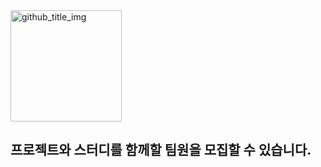 <img width="178" alt="github_title_img" src="https://github.com/Kimhanjae7/Project_Master/assets/126743737/e66c75a6-9626-42db-aac0-3f6b504c4aab">

## 프로젝트와 스터디를 함께할 팀원을 모집할 수 있습니다.

